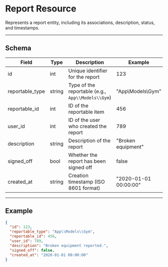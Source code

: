 # Report Resource

Represents a report entity, including its associations, description, status, and timestamps.


---

## Schema
| Field           | Type    | Description                                      | Example                |
|-----------------|---------|--------------------------------------------------|------------------------|
| id              | int     | Unique identifier for the report                 | 123                    |
| reportable_type | string  | Type of the reportable (e.g., `App\\Models\\Gym`) | "App\\Models\\Gym"      |
| reportable_id   | int     | ID of the reportable item                        | 456                    |
| user_id         | int     | ID of the user who created the report            | 789                    |
| description     | string  | Description of the report                        | "Broken equipment"     |
| signed_off      | bool    | Whether the report has been signed off           | false                  |
| created_at      | string  | Creation timestamp (ISO 8601 format)             | "2020-01-01 00:00:00" |

---

## Example
```json
{
  "id": 123,
  "reportable_type": "App\\Models\\Gym",
  "reportable_id": 456,
  "user_id": 789,
  "description": "Broken equipment reported.",
  "signed_off": false,
  "created_at": "2020-01-01 00:00:00"
}
```
